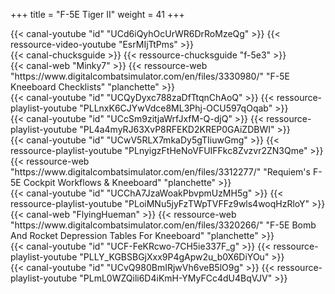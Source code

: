 +++
title = "F-5E Tiger II"
weight = 41
+++

<div class="contenu"> <!-- le hangar de Sklang //-->
{{< canal-youtube "id" "UCd6iQyhOcUrWR6DrRoMzeQg" >}}
{{< ressource-video-youtube "EsrMIjTtPms" >}}
</div>

<div class="contenu"> <!-- Chuck's guide //-->
{{< canal-chucksguide >}}
{{< ressource-chucksguide "f-5e3" >}}
</div>

<div class="contenu de_qualite"> <!-- Minky7 //-->
{{< canal-web "Minky7" >}}
{{< ressource-web "https://www.digitalcombatsimulator.com/en/files/3330980/" "F-5E Kneeboard Checklists" "planchette" >}}
</div>

<div class="contenu de_qualite"> <!-- Heinlein //-->
{{< canal-youtube "id" "UCQyDyxc788zaDfTtqnChAoQ" >}}
{{< ressource-playlist-youtube "PLLnxK6CJYwVdce8ML3Phj-OCU597qOqab" >}}
</div>

<div class="contenu de_qualite"> <!-- Tricker //-->
{{< canal-youtube "id" "UCcSm9zitjaWrfJxfM-Q-djQ" >}}
{{< ressource-playlist-youtube "PL4a4myRJ63XvP8RFEKD2KREP0GAiZDBWI" >}}
</div>

<div class="contenu de_qualite"> <!-- Requiem / The Air Combat Tutorial Library //-->
{{< canal-youtube "id" "UCwV5RLX7mkaDy5gTIiuwGmg" >}}
{{< ressource-playlist-youtube "PLnyigzFtHeNoVFUIFFkc8Zvzvr2ZN3Qme" >}}
{{< ressource-web "https://www.digitalcombatsimulator.com/en/files/3312277/" "Requiem's F-5E Cockpit Workflows & Kneeboard" "planchette" >}}
</div>

<div class="contenu de_qualite"> <!-- Bunyap Sims //-->
{{< canal-youtube "id" "UCChA7JzaWoakPbvpmUzMH5g" >}}
{{< ressource-playlist-youtube "PLoiMNu5jyFzTWpTVFFz9wls4woqHzRloY" >}}
</div>

<div class="contenu"> <!-- FlyingHueman //-->
{{< canal-web "FlyingHueman" >}}
{{< ressource-web "https://www.digitalcombatsimulator.com/en/files/3320266/" "F-5E Bomb And Rocket Depression Tables For Kneeboard" "planchette" >}}
</div>

<div class="contenu"> <!-- Deephack //-->
{{< canal-youtube "id" "UCF-FeKRcwo-7CH5ie337F_g" >}}
{{< ressource-playlist-youtube "PLLY_KGBSBGjXxx9P4gApw2u_b0X6DiYOu" >}}
</div>

<div class="contenu"> <!-- Banana Mayo //-->
{{< canal-youtube "id" "UCvQ980BmIRjwVh6veB5lO9g" >}}
{{< ressource-playlist-youtube "PLmL0WZQili6D4iKmH-YMyFCc4dU4BqVJV" >}}
</div>

